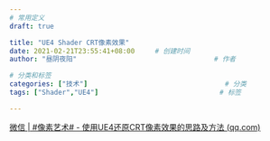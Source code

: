 ```yaml
---
# 常用定义
draft: true

title: "UE4 Shader CRT像素效果"
date: 2021-02-21T23:55:41+08:00		# 创建时间
author: "昼阴夜阳"             						# 作者

# 分类和标签
categories: ["技术"]		            				# 分类
tags: ["Shader","UE4"]		    					# 标签

---
```


[微信 | #像素艺术# - 使用UE4还原CRT像素效果的思路及方法 (qq.com)](https://mp.weixin.qq.com/s/DbEbPRdmo_uaITfLROJAUg)

